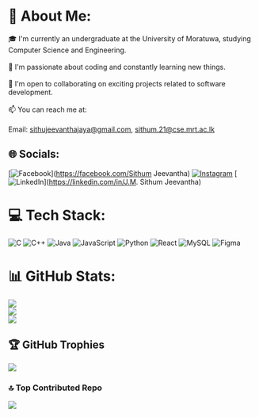 # 💫 About Me:
🎓 I'm currently an undergraduate at the University of Moratuwa, studying Computer Science and Engineering.<br><br>🌱 I'm passionate about coding and constantly learning new things.<br><br>💞️ I'm open to collaborating on exciting projects related to software development.<br><br>📫 You can reach me at:<br><br>Email: sithujeevanthajaya@gmail.com, sithum.21@cse.mrt.ac.lk


## 🌐 Socials:
[![Facebook](https://img.shields.io/badge/Facebook-%231877F2.svg?logo=Facebook&logoColor=white)](https://facebook.com/Sithum Jeevantha) [![Instagram](https://img.shields.io/badge/Instagram-%23E4405F.svg?logo=Instagram&logoColor=white)](https://instagram.com/sithum_jeevantha) [![LinkedIn](https://img.shields.io/badge/LinkedIn-%230077B5.svg?logo=linkedin&logoColor=white)](https://linkedin.com/in/J.M. Sithum Jeevantha) 

# 💻 Tech Stack:
![C](https://img.shields.io/badge/c-%2300599C.svg?style=plastic&logo=c&logoColor=white) ![C++](https://img.shields.io/badge/c++-%2300599C.svg?style=plastic&logo=c%2B%2B&logoColor=white) ![Java](https://img.shields.io/badge/java-%23ED8B00.svg?style=plastic&logo=openjdk&logoColor=white) ![JavaScript](https://img.shields.io/badge/javascript-%23323330.svg?style=plastic&logo=javascript&logoColor=%23F7DF1E) ![Python](https://img.shields.io/badge/python-3670A0?style=plastic&logo=python&logoColor=ffdd54) ![React](https://img.shields.io/badge/react-%2320232a.svg?style=plastic&logo=react&logoColor=%2361DAFB) ![MySQL](https://img.shields.io/badge/mysql-%2300000f.svg?style=plastic&logo=mysql&logoColor=white) ![Figma](https://img.shields.io/badge/figma-%23F24E1E.svg?style=plastic&logo=figma&logoColor=white)
# 📊 GitHub Stats:
![](https://github-readme-stats.vercel.app/api?username=sithumjee&theme=tokyonight&hide_border=false&include_all_commits=true&count_private=true)<br/>
![](https://github-readme-streak-stats.herokuapp.com/?user=sithumjee&theme=tokyonight&hide_border=false)<br/>
![](https://github-readme-stats.vercel.app/api/top-langs/?username=sithumjee&theme=tokyonight&hide_border=false&include_all_commits=true&count_private=true&layout=compact)

## 🏆 GitHub Trophies
![](https://github-profile-trophy.vercel.app/?username=sithumjee&theme=tokyonight&no-frame=false&no-bg=true&margin-w=4)

### 🔝 Top Contributed Repo
![](https://github-contributor-stats.vercel.app/api?username=sithumjee&limit=5&theme=monokai&combine_all_yearly_contributions=true)

<!-- Proudly created with GPRM ( https://gprm.itsvg.in ) -->
